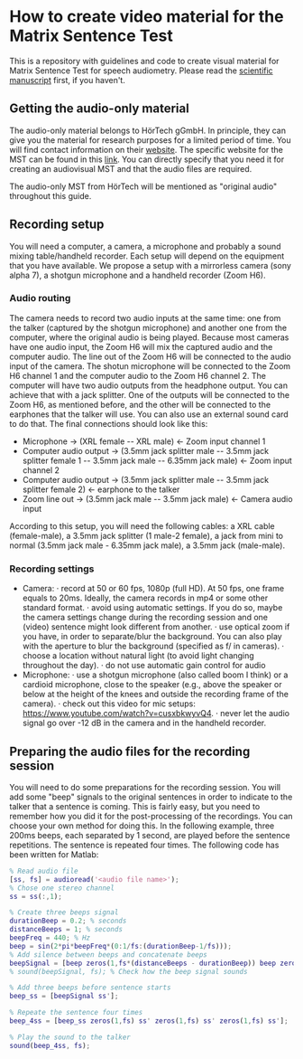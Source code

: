 # How to create video material for the Matrix Sentence Test
This is a repository with guidelines and code to create visual material for Matrix Sentence Test for speech audiometry. Please read the [scientific manuscript](https://arxiv.org/abs/1912.04700) first, if you haven't.

## Getting the audio-only material
The audio-only material belongs to HörTech gGmbH. In principle, they can give you the material for research purposes for a limited period of time. You will find contact information on their [website](https://www.hoertech.de/en). The specific website for the MST can be found in this [link](https://www.hoertech.de/en/devices/intma.html). You can directly specify that you need it for creating an audiovisual MST and that the audio files are required. 

The audio-only MST from HörTech will be mentioned as "original audio" throughout this guide.

## Recording setup
You will need a computer, a camera, a microphone and probably a sound mixing table/handheld recorder. Each setup will depend on the equipment that you have available. We propose a setup with a mirrorless camera (sony alpha 7), a shotgun microphone and a handheld recorder (Zoom H6).

### Audio routing
The camera needs to record two audio inputs at the same time: one from the talker (captured by the shotgun microphone) and another one from the computer, where the original audio is being played. Because most cameras have one audio input, the Zoom H6 will mix the captured audio and the computer audio. The line out of the Zoom H6 will be connected to the audio input of the camera. The shotun microphone will be connected to the Zoom H6 channel 1 and the computer audio to the Zoom H6 channel 2. The computer will have two audio outputs from the headphone output. You can achieve that with a jack splitter. One of the outputs will be connected to the Zoom H6, as mentioned before, and the other will be connected to the earphones that the talker will use. You can also use an external sound card to do that. The final connections should look like this:
- Microphone -> (XRL female -- XRL male) <- Zoom input channel 1
- Computer audio output -> (3.5mm jack splitter male -- 3.5mm jack splitter female 1 -- 3.5mm jack male -- 6.35mm jack male) <- Zoom input channel 2
- Computer audio output -> (3.5mm jack splitter male -- 3.5mm jack splitter female 2) <- earphone to the talker
- Zoom line out -> (3.5mm jack male -- 3.5mm jack male) <- Camera audio input

According to this setup, you will need the following cables: a XRL cable (female-male), a 3.5mm jack splitter (1 male-2 female), a jack from mini to normal (3.5mm jack male - 6.35mm jack male), a 3.5mm jack (male-male).

### Recording settings
- Camera: 
   · record at 50 or 60 fps, 1080p (full HD). At 50 fps, one frame equals to 20ms. Ideally, the camera records in mp4 or some other standard format.
   · avoid using automatic settings. If you do so, maybe the camera settings change during the recording session and one (video) sentence might look different from another.
   · use optical zoom if you have, in order to separate/blur the background. You can also play with the aperture to blur the background (specified as f/<number> in cameras).
   · choose a location without natural light (to avoid light changing throughout the day).
   · do not use automatic gain control for audio
- Microphone:
  · use a shotgun microphone (also called boom I think) or a cardioid microphone, close to the speaker (e.g., above the speaker or below at the height of the knees and outside the recording frame of the camera).
  · check out this video for mic setups: https://www.youtube.com/watch?v=cusxbkwyvQ4.
  · never let the audio signal go over -12 dB in the camera and in the handheld recorder.
   
## Preparing the audio files for the recording session
You will need to do some preparations for the recording session. You will add some "beep" signals to the original sentences in order to indicate to the talker that a sentence is coming. This is fairly easy, but you need to remember how you did it for the post-processing of the recordings. You can choose your own method for doing this. In the following example, three 200ms beeps, each separated by 1 second, are played before the sentence repetitions. The sentence is repeated four times. The following code has been written for Matlab:
```MATLAB
% Read audio file
[ss, fs] = audioread('<audio file name>');
% Chose one stereo channel
ss = ss(:,1);

% Create three beeps signal
durationBeep = 0.2; % seconds
distanceBeeps = 1; % seconds
beepFreq = 440; % Hz
beep = sin(2*pi*beepFreq*(0:1/fs:(durationBeep-1/fs)));
% Add silence between beeps and concatenate beeps
beepSignal = [beep zeros(1,fs*(distanceBeeps - durationBeep)) beep zeros(1,fs*(distanceBeeps - durationBeep)) beep zeros(1,fs*(distanceBeeps - durationBeep))];
% sound(beepSignal, fs); % Check how the beep signal sounds

% Add three beeps before sentence starts
beep_ss = [beepSignal ss'];

% Repeate the sentence four times
beep_4ss = [beep_ss zeros(1,fs) ss' zeros(1,fs) ss' zeros(1,fs) ss'];

% Play the sound to the talker
sound(beep_4ss, fs);

```

